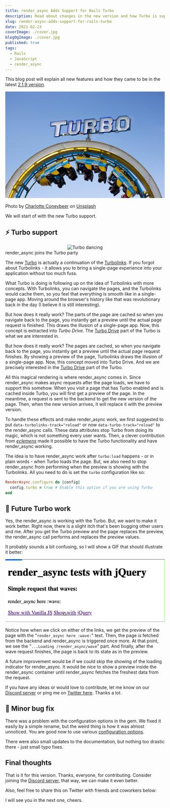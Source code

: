 ```yaml
---
title: render_async Adds Support for Rails Turbo
description: Read about changes in the new version and how Turbo is supported.
slug: render-async-adds-support-for-rails-turbo
date: 2021-02-23
coverImage: ./cover.jpg
blogOgImage: ./cover.jpg
published: true
tags:
  - Rails
  - JavaScript
  - render_async
---
```


This blog post will explain all new features and how they came to be in the latest [2.1.9 version](https://github.com/renderedtext/render_async/releases/tag/2.1.9).

![Turbo](./cover.jpg)

<div class="photo-caption">
  <span>Photo by <a href="https://unsplash.com/@she_sees?utm_source=unsplash&amp;utm_medium=referral&amp;utm_content=creditCopyText">Charlotte Coneybeer</a> on <a href="https://unsplash.com/s/photos/turbo?utm_source=unsplash&amp;utm_medium=referral&amp;utm_content=creditCopyText">Unsplash</a></span>
</div>

We will start of with the new Turbo support.

## ⚡️ Turbo support

<div align="center">
  <img src="./turbo-kid.gif" alt="Turbo dancing" />
</div>
<div class="photo-caption">
  render_async joins the Turbo party
</div>

The new [Turbo](https://github.com/hotwired/turbo-rails) is actually a
continuation of the
[Turbolinks](https://github.com/turbolinks/turbolinks).
If you forgot about Turbolinks - it allows you to bring a single-page
experience into your application without too much fuss.

What Turbo is doing is following up on the idea of Turbolinks with more
concepts. With Turbolinks, you can navigate the pages, and the Turbolinks would
cache them, so you feel that everything is smooth like in a single-page app.
Moving around the browser's history like that was revolutionary back in the day
(I believe it is still interesting).

But how does it really work? The parts of the page are cached so when you
navigate back to the page, you instantly get a preview until the actual page
request is finished. This draws the illusion of a single-page app. Now, this
concept is extracted into _Turbo Drive_. The
[Turbo Drive](https://turbo.hotwire.dev/handbook/drive)
part of the Turbo is what we are interested in.

But how does it really work? The pages are cached, so when you navigate back to
the page, you instantly get a preview until the actual page request finishes.
By showing a preview of the page, Turbolinks draws the illusion of a
single-page app. Now, this concept moved into Turbo Drive. And we are precisely
interested in the [Turbo Drive](https://turbo.hotwire.dev/handbook/drive) part
of the Turbo.

All this magical rendering is where render_async comes in. Since render_async
makes async requests after the page loads, we have to support this somehow.
When you visit a page that has Turbo enabled and is cached inside Turbo, you
will first get a preview of the page. In the meantime, a request is sent to the
backend to get the new version of the page. Then, when the new version arrives,
it will replace it with the preview version.

To handle these effects and make render_async work, we first suggested to put
`data-turbolinks-track="reload"` or now `data-turbo-track="reload"` to the
render_async calls. These data attributes stop Turbo from doing its magic, which
is not something every user wants. Then, a clever contribution from [_eclemens_](https://github.com/eclemens)
made it possible to have the Turbo functionality and have render_async working.

The idea is to have render_async work after `turbo:load` happens - or in plain
words - when Turbo loads the page. But, we also need to stop render_async from
performing when the preview is showing with the Turbolinks. All you need to do
is set the `turbo` configuration like so:

```rb
RenderAsync.configure do |config|
  config.turbo = true # Enable this option if you are using Turbo
end
```

## 🔮 Future Turbo work

Yes, the render_async is working with the Turbo. But, we want to make it work
better. Right now, there is a slight itch that's been bugging other users and
me. After you get the Turbo preview and the page replaces the preview, the
render_async call performs and replaces the preview values.

It probably sounds a bit confusing, so I will show a GIF that should illustrate it better:

![render_async Turbo loading issue](./render-async-turbo.gif)

Notice how when we click on either of the links, we get the preview of the page with the "`render_async here :wave:`" text. Then, the page is fetched from the backend and render_async is triggered once more. At that point, we see the "`...Loading /render_async/wave`" part. And finally, after the wave request finishes, the page is back to its state as in the preview.

A future improvement would be if we could skip the showing of the loading indicator for render_async. It would be nice to show a preview inside the render_async container until render_async fetches the freshest data from the request.

If you have any ideas or would love to contribute, let me know on our [Discord server](https://discord.gg/SPfbeRm) or ping me on [Twitter here](https://twitter.com/nikolalsvk). Thanks a lot.

## 🐛 Minor bug fix

There was a problem with the configuration options in the gem. We fixed it easily
by a simple rename, but the weird thing is how it was almost unnoticed. You are good
now to use various [configuration options](https://github.com/renderedtext/render_async#configuration-options).

There were also small updates to the documentation, but nothing too drastic
there - just small typo fixes.

## Final thoughts

That is it for this version. Thanks, everyone, for contributing. Consider
joining the [Discord server](https://discord.gg/SPfbeRm),
that way, we can make it even better.

Also, feel free to share this on Twitter with friends and coworkers below:

I will see you in the next one, cheers.
